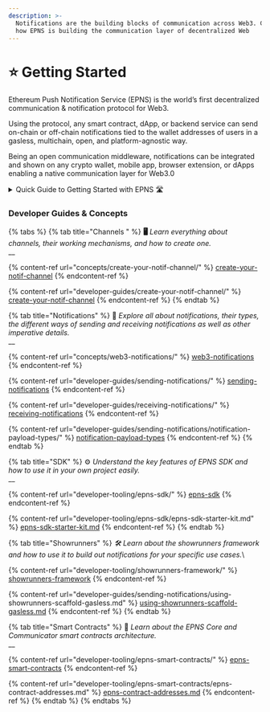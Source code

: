 ```yaml
---
description: >-
  Notifications are the building blocks of communication across Web3. Check out
  how EPNS is building the communication layer of decentralized Web
---
```


# ⭐ Getting Started

Ethereum Push Notification Service (EPNS) is the world’s first decentralized communication & notification protocol for Web3.&#x20;

Using the protocol, any smart contract, dApp, or backend service can send on-chain or off-chain notifications tied to the wallet addresses of users in a gasless, multichain, open, and platform-agnostic way.

Being an open communication middleware, notifications can be integrated and shown on any crypto wallet, mobile app, browser extension, or dApps enabling a native communication layer for Web3.0

<details>

<summary>Quick Guide to Getting Started with EPNS 🛣</summary>

* Any user who activates themselves on the protocol to send a notification is called a [**Channel**](https://whitepaper.epns.io/protocol-specs-section/epns-protocol/channels).

<!---->

* In other words, a [**Channel**](https://whitepaper.epns.io/protocol-specs-section/epns-protocol/channels) is any service (protocol, dApp, or even web2 service) that wants to send notifications out to web3 usernames (wallet addresses).

<!---->

* A wallet address can create only one [**Channel**](https://whitepaper.epns.io/protocol-specs-section/epns-protocol/channels) **** on the protocol.&#x20;

<!---->

* A channel is free to delegate (or revoke delegates) sending notifications functionality to any other wallet addresses on their behalf.

<!---->

* Creating a channel requires 50 DAI and Channel info (Channel name, Image, description, CTA) and some **ETH** too.&#x20;

<!---->

* Channels can send notifications to their users(wallet addresses) in a number of ways including:&#x20;
  * [**Backend SDK**](developer-tooling/epns-sdk/legacy-sdk/backend-sdk/) (**Gasless**, Best for automated logic from dApp / Backend)
  * ****[**Showrunners Framework**](developer-tooling/showrunners-framework/) (**Scaffold / Gasless**, Best for automated logic via scaffold backend)
  * Smart contract to Smart contract (**requires gas**, **** Best for instant on-chain events, piggybacks on an on-chain transaction via Interface ABI call)
  * Manually from EPNS dApp (**Gasless**, Best for manual logic)

<!---->

* Users can gaslessly opt-in to receive notifications from these Channels. See the [**entire walkthrough here**](https://app.epns.io/#/live\_walkthrough).

<!---->

* Opted-in users are called subscribers of the Channels. Subscribers of the Channel receive notifications from those Channels in their Inboxes.

<!---->

* Non-opted users or non-subscribers of the Channel aren't alerted when they receive a notif from a non-subscribed channel, instead, it lands in their spam folder.

<!---->

* Currently, we have [**Staging** ](https://staging.epns.io/)and [**Prod** ](https://app.epns.io/)dApp that interfaces with EPNS Protocol to enable communication & notifications.

</details>

### Developer Guides & Concepts&#x20;

{% tabs %}
{% tab title="Channels " %}
**🖥** _Lear️n everything about channels, their working mechanisms, and how to create one._\
&#x20;__&#x20;

{% content-ref url="concepts/create-your-notif-channel/" %}
[create-your-notif-channel](concepts/create-your-notif-channel/)
{% endcontent-ref %}

{% content-ref url="developer-guides/create-your-notif-channel/" %}
[create-your-notif-channel](developer-guides/create-your-notif-channel/)
{% endcontent-ref %}
{% endtab %}

{% tab title="Notifications" %}
🔔 _Explore all about notifications, their types, the different ways of sending and receiving notifications as well as other imperative details._\
__

{% content-ref url="concepts/web3-notifications/" %}
[web3-notifications](concepts/web3-notifications/)
{% endcontent-ref %}

{% content-ref url="developer-guides/sending-notifications/" %}
[sending-notifications](developer-guides/sending-notifications/)
{% endcontent-ref %}

{% content-ref url="developer-guides/receiving-notifications/" %}
[receiving-notifications](developer-guides/receiving-notifications/)
{% endcontent-ref %}

{% content-ref url="developer-guides/sending-notifications/notification-payload-types/" %}
[notification-payload-types](developer-guides/sending-notifications/notification-payload-types/)
{% endcontent-ref %}
{% endtab %}

{% tab title="SDK" %}
⚙ _Understand the key features of EPNS SDK and how to use it in your own project easily._ \
__

{% content-ref url="developer-tooling/epns-sdk/" %}
[epns-sdk](developer-tooling/epns-sdk/)
{% endcontent-ref %}

{% content-ref url="developer-tooling/epns-sdk/epns-sdk-starter-kit.md" %}
[epns-sdk-starter-kit.md](developer-tooling/epns-sdk/epns-sdk-starter-kit.md)
{% endcontent-ref %}
{% endtab %}

{% tab title="Showrunners" %}
_🛠 Learn about the showrunners framework and how to use it to build out notifications for your specific use cases._\


{% content-ref url="developer-tooling/showrunners-framework/" %}
[showrunners-framework](developer-tooling/showrunners-framework/)
{% endcontent-ref %}

{% content-ref url="developer-guides/sending-notifications/using-showrunners-scaffold-gasless.md" %}
[using-showrunners-scaffold-gasless.md](developer-guides/sending-notifications/using-showrunners-scaffold-gasless.md)
{% endcontent-ref %}
{% endtab %}

{% tab title="Smart Contracts" %}
📝 _Learn about the EPNS Core and Communicator smart contracts architecture._ \
__

{% content-ref url="developer-tooling/epns-smart-contracts/" %}
[epns-smart-contracts](developer-tooling/epns-smart-contracts/)
{% endcontent-ref %}

{% content-ref url="developer-tooling/epns-smart-contracts/epns-contract-addresses.md" %}
[epns-contract-addresses.md](developer-tooling/epns-smart-contracts/epns-contract-addresses.md)
{% endcontent-ref %}
{% endtab %}
{% endtabs %}
